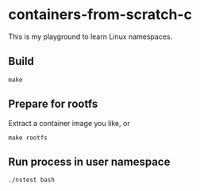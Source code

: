 # containers-from-scratch-c

This is my playground to learn Linux namespaces.

## Build

```
make
```

## Prepare for rootfs

Extract a container image you like, or

```
make rootfs
```

## Run process in user namespace

```
./nstest bash
```
